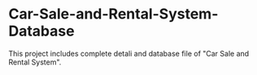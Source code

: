 # Car-Sale-and-Rental-System-Database
This project includes complete detali and database file of "Car Sale and Rental System". 
